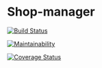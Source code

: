 # Shop-manager

[![Build Status](https://travis-ci.org/masete/Shop-manager.svg?branch=ft-single-sales-record-161439633)](https://travis-ci.org/masete/Shop-manager)

[![Maintainability](https://api.codeclimate.com/v1/badges/15ffa1f06d31e2d884ae/maintainability)](https://codeclimate.com/github/masete/Shop-manager/maintainability)

[![Coverage Status](https://coveralls.io/repos/github/masete/Shop-manager/badge.svg?branch=ft-single-sales-record-161439633)](https://coveralls.io/github/masete/Shop-manager?branch=ft-single-sales-record-161439633)

